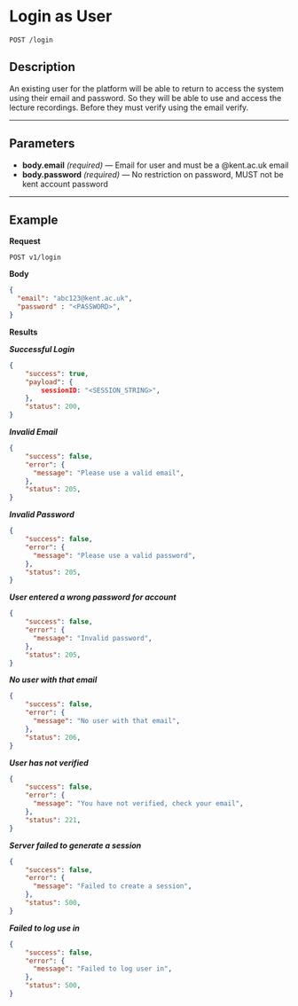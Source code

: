 # Login as User

    POST /login

## Description
An existing user for the platform will be able to return to access the system using their email and password. So they will be able to use and access the lecture recordings. Before they must verify using the email verify.

***

## Parameters
- **body.email** _(required)_ — Email for user and must be a @kent.ac.uk email
- **body.password** _(required)_ — No restriction on password, MUST not be kent account password

***

## Example
**Request**

    POST v1/login

**Body**
``` json
{
  "email": "abc123@kent.ac.uk",
  "password" : "<PASSWORD>",
}
```
**Results**

***Successful Login***
``` json
{
    "success": true,
    "payload": {
        sessionID: "<SESSION_STRING>",
    },
    "status": 200,
}
```

***Invalid Email***
``` json
{
    "success": false,
    "error": {
      "message": "Please use a valid email",
    },
    "status": 205,
}
```

***Invalid Password***
``` json
{
    "success": false,
    "error": {
      "message": "Please use a valid password",
    },
    "status": 205,
}
```

***User entered a wrong password for account***
``` json
{
    "success": false,
    "error": {
      "message": "Invalid password",
    },
    "status": 205,
}
```

***No user with that email***
``` json
{
    "success": false,
    "error": {
      "message": "No user with that email",
    },
    "status": 206,
}
```

***User has not verified***
``` json
{
    "success": false,
    "error": {
      "message": "You have not verified, check your email",
    },
    "status": 221,
}
```

***Server failed to generate a session***
``` json
{
    "success": false,
    "error": {
      "message": "Failed to create a session",
    },
    "status": 500,
}
```

***Failed to log use in***
``` json
{
    "success": false,
    "error": {
      "message": "Failed to log user in",
    },
    "status": 500,
}
```